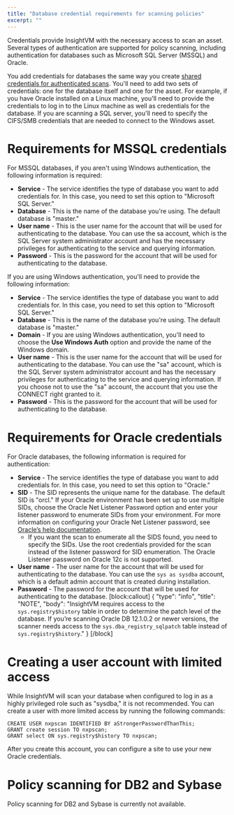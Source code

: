 ```yaml
---
title: "Database credential requirements for scanning policies"
excerpt: ""
---
```

Credentials provide InsightVM with the necessary access to scan an asset. Several types of authentication are supported for policy scanning, including authentication for databases such as Microsoft SQL Server (MSSQL) and Oracle.

You add credentials for databases the same way you create [shared credentials for authenticated scans](doc:managing-shared-scan-credentials). You'll need to add two sets of credentials: one for the database itself and one for the asset. For example, if you have Oracle installed on a Linux machine, you'll need to provide the credentials to log in to the Linux machine as well as credentials for the database. If you are scanning a SQL server, you'll need to specify the CIFS/SMB credentials that are needed to connect to the Windows asset.

# Requirements for MSSQL credentials

For MSSQL databases, if you aren't using Windows authentication, the following information is required:

* **Service** - The service identifies the type of database you want to add credentials for. In this case, you need to set this option to "Microsoft SQL Server."
* **Database** - This is the name of the database you're using. The default database is "master."
* **User name** - This is the user name for the account that will be used for authenticating to the database. You can use the sa account, which is the SQL Server system administrator account and has the necessary privileges for authenticating to the service and querying information.
* **Password** - This is the password for the account that will be used for authenticating to the database.

If you are using Windows authentication, you'll need to provide the following information:

* **Service** - The service identifies the type of database you want to add credentials for. In this case, you need to set this option to "Microsoft SQL Server."
* **Database** - This is the name of the database you're using. The default database is "master."
* **Domain** - If you are using Windows authentication, you'll need to choose the **Use Windows Auth** option and provide the name of the Windows domain.
* **User name** - This is the user name for the account that will be used for authenticating to the database. You can use the "sa" account, which is the SQL Server system administrator account and has the necessary privileges for authenticating to the service and querying information. If you choose not to use the "sa" account, the account that you use the CONNECT right granted to it.
* **Password** - This is the password for the account that will be used for authenticating to the database.

# Requirements for Oracle credentials

For Oracle databases, the following information is required for authentication:

* **Service** - The service identifies the type of database you want to add credentials for. In this case, you need to set this option to "Oracle."
* **SID** - The SID represents the unique name for the database. The default SID is "orcl." If your Oracle environment has been set up to use multiple SIDs, choose the Oracle Net Listener Password option and enter your listener password to enumerate SIDs from your environment. For more information on configuring your Oracle Net Listener password, see [Oracle’s help documentation](https://docs.oracle.com/cd/E11882_01/network.112/e41945/listenercfg.htm#NETAG010).
   * If you want the scan to enumerate all the SIDS found, you need to specify the SIDs. Use the root credentials provided for the scan instead of the listener password for SID enumeration. The Oracle Listener password on Oracle 12c is not supported.
* **User name** - The user name for the account that will be used for authenticating to the database. You can use the `sys as sysdba` account, which is a default admin account that is created during installation.
* **Password** - The password for the account that will be used for authenticating to the database.
[block:callout]
{
  "type": "info",
  "title": "NOTE",
  "body": "InsightVM requires access to the `sys.registry$history` table in order to determine the patch level of the database. If you’re scanning Oracle DB 12.1.0.2 or newer versions, the scanner needs access to the `sys.dba_registry_sqlpatch` table instead of `sys.registry$history`."
}
[/block]
# Creating a user account with limited access

While InsightVM will scan your database when configured to log in as a highly privileged role such as "sysdba," it is not recommended. You can create a user with more limited access by running the following commands:

```
CREATE USER nxpscan IDENTIFIED BY aStrongerPasswordThanThis;
GRANT create session TO nxpscan;
GRANT select ON sys.registry$history TO nxpscan;
```

After you create this account, you can configure a site to use your new Oracle credentials.

# Policy scanning for DB2 and Sybase

Policy scanning for DB2 and Sybase is currently not available.
